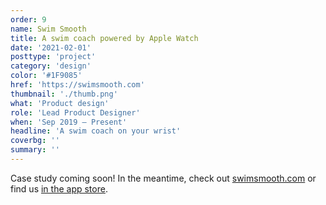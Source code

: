 ```yaml
---
order: 9
name: Swim Smooth
title: A swim coach powered by Apple Watch
date: '2021-02-01'
posttype: 'project'
category: 'design'
color: '#1F9085'
href: 'https://swimsmooth.com'
thumbnail: './thumb.png'
what: 'Product design'
role: 'Lead Product Designer'
when: 'Sep 2019 – Present'
headline: 'A swim coach on your wrist'
coverbg: ''
summary: ''
---
```


Case study coming soon! In the meantime, check out [swimsmooth.com](https://swimsmooth.com) or find us [in the app store](https://apps.apple.com/us/app/swim-smooth/id1516271521).
